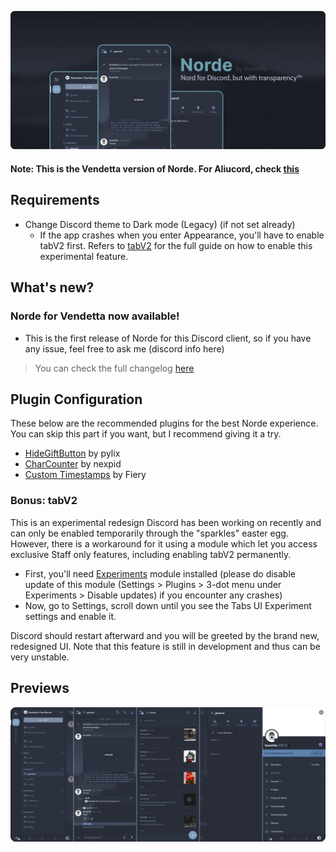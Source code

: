 ![title-preview](previews/title.png)

#### Note: This is the Vendetta version of Norde. For Aliucord, check [this](https://github.com/kartoflu/norde)

## Requirements
- Change Discord theme to Dark mode (Legacy) (if not set already)
  - If the app crashes when you enter Appearance, you'll have to enable tabV2 first. Refers to [tabV2]() for the full guide on how to enable this experimental feature.

## What's new?

### Norde for Vendetta now available!
- This is the first release of Norde for this Discord client, so if you have any issue, feel free to ask me (discord info here)
> You can check the full changelog [here](CHANGELOG.md)

## Plugin Configuration
These below are the recommended plugins for the best Norde experience. You can skip this part if you want, but I recommend giving it a try.
- [HideGiftButton](https://discord.com/channels/1015931589865246730/1093572761819025489/1093572761819025489) by pylix
- [CharCounter](https://discord.com/channels/1015931589865246730/1125333324232142898/1125333324232142898) by nexpid
- [Custom Timestamps](https://discord.com/channels/1015931589865246730/1130989920190738573/1130989920190738573) by Fiery

### Bonus: tabV2
This is an experimental redesign Discord has been working on recently and can only be enabled temporarily through the "sparkles" easter egg. However, there is a workaround for it using a module which let you access exclusive Staff only features, including enabling tabV2 permanently.
- First, you'll need [Experiments](https://discord.com/channels/1015931589865246730/1092595673217642516/1092595673217642516) module installed (please do disable update of this module (Settings > Plugins > 3-dot menu under Experiments > Disable updates) if you encounter any crashes)
- Now, go to Settings, scroll down until you see the Tabs UI Experiment settings and enable it.

Discord should restart afterward and you will be greeted by the brand new, redesigned UI. Note that this feature is still in development and thus can be very unstable.

## Previews
![norde-preview](previews/norde-preview.png)
